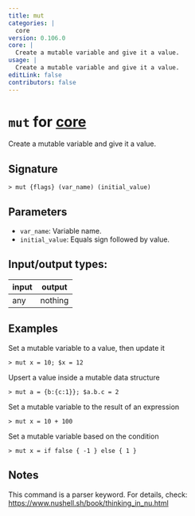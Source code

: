```yaml
---
title: mut
categories: |
  core
version: 0.106.0
core: |
  Create a mutable variable and give it a value.
usage: |
  Create a mutable variable and give it a value.
editLink: false
contributors: false
---
```

<!-- This file is automatically generated. Please edit the command in https://github.com/nushell/nushell instead. -->

# `mut` for [core](/commands/categories/core.md)

<div class='command-title'>Create a mutable variable and give it a value.</div>

## Signature

```> mut {flags} (var_name) (initial_value)```

## Parameters

 -  `var_name`: Variable name.
 -  `initial_value`: Equals sign followed by value.


## Input/output types:

| input | output  |
| ----- | ------- |
| any   | nothing |
## Examples

Set a mutable variable to a value, then update it
```nu
> mut x = 10; $x = 12

```

Upsert a value inside a mutable data structure
```nu
> mut a = {b:{c:1}}; $a.b.c = 2

```

Set a mutable variable to the result of an expression
```nu
> mut x = 10 + 100

```

Set a mutable variable based on the condition
```nu
> mut x = if false { -1 } else { 1 }

```

## Notes
This command is a parser keyword. For details, check:
  https://www.nushell.sh/book/thinking_in_nu.html